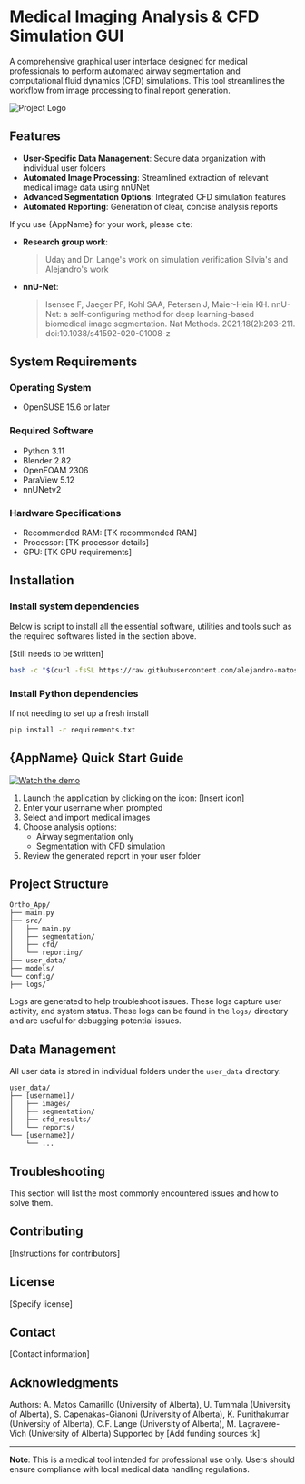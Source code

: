 # Medical Imaging Analysis & CFD Simulation GUI

A comprehensive graphical user interface designed for medical professionals to perform automated airway segmentation and computational fluid dynamics (CFD) simulations. This tool streamlines the workflow from image processing to final report generation.

<!-- TODO: Add a project logo or header image here -->
![Project Logo](path/to/logo.png)

## Features

- **User-Specific Data Management**: Secure data organization with individual user folders
- **Automated Image Processing**: Streamlined extraction of relevant medical image data using nnUNet
- **Advanced Segmentation Options**: Integrated CFD simulation features
- **Automated Reporting**: Generation of clear, concise analysis reports

If you use {AppName} for your work, please cite:
- **Research group work**:  
  <!-- TODO: Add Uday and Dr. Lange's work citation if applicable -->
  > Uday and Dr. Lange's work on simulation verification
  > Silvia's and Alejandro's work

- **nnU-Net**:  
  > Isensee F, Jaeger PF, Kohl SAA, Petersen J, Maier-Hein KH. nnU-Net: a self-configuring method for deep learning-based biomedical image segmentation. Nat Methods. 2021;18(2):203-211. doi:10.1038/s41592-020-01008-z



## System Requirements

### Operating System
- OpenSUSE 15.6 or later

### Required Software
- Python 3.11
- Blender 2.82
- OpenFOAM 2306
- ParaView 5.12
- nnUNetv2 

### Hardware Specifications
<!-- TODO: Specify hardware recommendations -->
- Recommended RAM: [TK recommended RAM]
- Processor: [TK processor details]
- GPU: [TK GPU requirements]

## Installation

### Install system dependencies 
Below is script to install all the essential software, utilities and tools such as the required softwares listed in the section above.


<!-- TODO: Review what packages to install -->
[Still needs to be written]
```bash
bash -c "$(curl -fsSL https://raw.githubusercontent.com/alejandro-matos/OpenSUSE-Setup-Scripts/main/OpenSUSE_Installation.sh)"
```

### Install Python dependencies
If not needing to set up a fresh install
```bash
pip install -r requirements.txt
```

## {AppName} Quick Start Guide

<!-- TODO: Add video demo link or embed code -->
[![Watch the demo](path/to/demo_thumbnail.png)](https://link.to/demo)

1. Launch the application by clicking on the icon: [Insert icon]
2. Enter your username when prompted
3. Select and import medical images
4. Choose analysis options:
   - Airway segmentation only
   - Segmentation with CFD simulation
5. Review the generated report in your user folder

## Project Structure

```
Ortho_App/
├── main.py
├── src/
│   ├── main.py
│   ├── segmentation/
│   ├── cfd/
│   └── reporting/
├── user_data/
├── models/
└── config/
├── logs/
```

Logs are generated to help troubleshoot issues. These logs capture user activity, and system status. These logs can be found in the `logs/` directory and are useful for debugging potential issues.

## Data Management

All user data is stored in individual folders under the `user_data` directory:
```
user_data/
├── [username1]/
│   ├── images/
│   ├── segmentation/
│   ├── cfd_results/
│   └── reports/
└── [username2]/
    └── ...
```

## Troubleshooting
This section will list the most commonly encountered issues and how to solve them.
<!--tk Add issues and how to solve them-->

## Contributing

[Instructions for contributors]

## License

[Specify license]

## Contact

[Contact information]

## Acknowledgments
Authors: A. Matos Camarillo (University of Alberta), U. Tummala (University of Alberta), S. Capenakas-Gianoni (University of Alberta), K. Punithakumar (University of Alberta), C.F. Lange (University of Alberta), M. Lagravere-Vich (University of Alberta)
Supported by [Add funding sources tk]

---
**Note**: This is a medical tool intended for professional use only. Users should ensure compliance with local medical data handling regulations.

